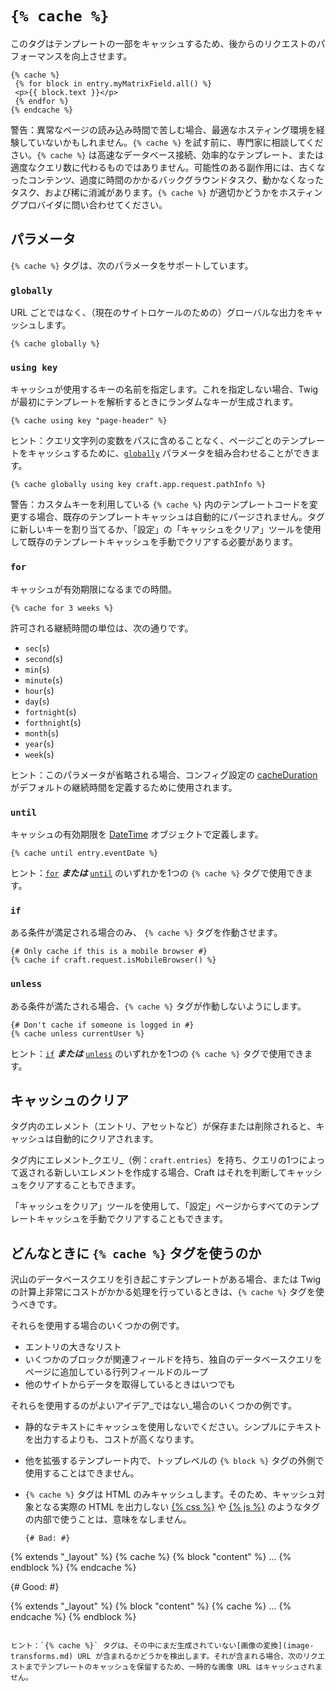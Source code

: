 # `{% cache %}`

このタグはテンプレートの一部をキャッシュするため、後からのリクエストのパフォーマンスを向上させます。

```twig
{% cache %}
 {% for block in entry.myMatrixField.all() %}
 <p>{{ block.text }}</p>
 {% endfor %}
{% endcache %}
```

警告：異常なページの読み込み時間で苦しむ場合、最適なホスティング環境を経験していないかもしれません。`{% cache %}` を試す前に、専門家に相談してください。`{% cache %}` は高速なデータベース接続、効率的なテンプレート、または適度なクエリ数に代わるものではありません。可能性のある副作用には、古くなったコンテンツ、過度に時間のかかるバックグラウンドタスク、動かなくなったタスク、および稀に消滅があります。`{% cache %}` が適切かどうかをホスティングプロバイダに問い合わせてください。

## パラメータ

`{% cache %}` タグは、次のパラメータをサポートしています。

### `globally`

URL ごとではなく、（現在のサイトロケールのための）グローバルな出力をキャッシュします。

```twig
{% cache globally %}
```

### `using key`

キャッシュが使用するキーの名前を指定します。これを指定しない場合、Twig が最初にテンプレートを解析するときにランダムなキーが生成されます。

```twig
{% cache using key "page-header" %}
```

ヒント：クエリ文字列の変数をパスに含めることなく、ページごとのテンプレートをキャッシュするために、[`globally`](#globally) パラメータを組み合わせることができます。

```twig
{% cache globally using key craft.app.request.pathInfo %}
```

警告：カスタムキーを利用している `{% cache %}` 内のテンプレートコードを変更する場合、既存のテンプレートキャッシュは自動的にパージされません。タグに新しいキーを割り当てるか、「設定」の「キャッシュをクリア」ツールを使用して既存のテンプレートキャッシュを手動でクリアする必要があります。

### `for`

キャッシュが有効期限になるまでの時間。

```twig
{% cache for 3 weeks %}
```

許可される継続時間の単位は、次の通りです。

- `sec`(`s`)
- `second`(`s`)
- `min`(`s`)
- `minute`(`s`)
- `hour`(`s`)
- `day`(`s`)
- `fortnight`(`s`)
- `forthnight`(`s`)
- `month`(`s`)
- `year`(`s`)
- `week`(`s`)

ヒント：このパラメータが省略される場合、コンフィグ設定の [cacheDuration](https://docs.craftcms.com/api/v3/craft-config-generalconfig.html#$cacheDuration-detail) がデフォルトの継続時間を定義するために使用されます。

### `until`

キャッシュの有効期限を [DateTime](http://php.net/manual/en/class.datetime.php) オブジェクトで定義します。

```twig
{% cache until entry.eventDate %}
```

ヒント：[`for`](#for)  **_または_**  [`until`](#until) のいずれかを1つの `{% cache %}` タグで使用できます。

### `if`

ある条件が満足される場合のみ、 `{% cache %}` タグを作動させます。

```twig
{# Only cache if this is a mobile browser #}
{% cache if craft.request.isMobileBrowser() %}
```

### `unless`

ある条件が満たされる場合、`{% cache %}` タグが作動しないようにします。

```twig
{# Don't cache if someone is logged in #}
{% cache unless currentUser %}
```

ヒント：[`if`](#if)  **_または_**  [`unless`](#unless) のいずれかを1つの `{% cache %}` タグで使用できます。

## キャッシュのクリア

タグ内のエレメント（エントリ、アセットなど）が保存または削除されると、キャッシュは自動的にクリアされます。

タグ内にエレメント_クエリ_（例：`craft.entries`）を持ち、クエリの1つによって返される新しいエレメントを作成する場合、Craft はそれを判断してキャッシュをクリアすることもできます。

「キャッシュをクリア」ツールを使用して、「設定」ページからすべてのテンプレートキャッシュを手動でクリアすることもできます。

## どんなときに `{% cache %}` タグを使うのか

沢山のデータベースクエリを引き起こすテンプレートがある場合、または Twig の計算上非常にコストがかかる処理を行っているときは、`{% cache %}` タグを使うべきです。

それらを使用する場合のいくつかの例です。

* エントリの大きなリスト
* いくつかのブロックが関連フィールドを持ち、独自のデータベースクエリをページに追加している行列フィールドのループ
* 他のサイトからデータを取得しているときはいつでも

それらを使用するのがよいアイデア_ではない_場合のいくつかの例です。

* 静的なテキストにキャッシュを使用しないでください。シンプルにテキストを出力するよりも、コストが高くなります。

* 他を拡張するテンプレート内で、トップレベルの `{% block %}` タグの外側で使用することはできません。

* `{% cache %}` タグは HTML のみキャッシュします。そのため、キャッシュ対象となる実際の HTML を出力しない [{% css %}](templating/includecss) や [{% js %}](templating/includejs) のようなタグの内部で使うことは、意味をなしません。

   ```twig
   {# Bad: #}

{% extends "_layout" %}
{% cache %}
 {% block "content" %}
 ...
 {% endblock %}
{% endcache %}

{# Good: #}

{% extends "_layout" %}
{% block "content" %}
 {% cache %}
 ...
 {% endcache %}
{% endblock %}
   ```

ヒント：`{% cache %}` タグは、その中にまだ生成されていない[画像の変換](image-transforms.md) URL が含まれるかどうかを検出します。それが含まれる場合、次のリクエストまでテンプレートのキャッシュを保留するため、一時的な画像 URL はキャッシュされません。

